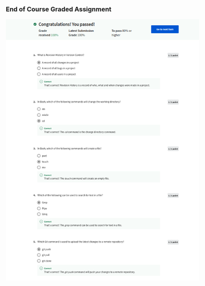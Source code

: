 ### End of Course Graded Assignment

![](/C3-Version-Control/week4/end-of-course-graded-assignment/ss1.png)